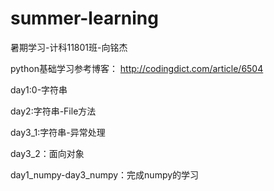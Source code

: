 # summer-learning
暑期学习-计科11801班-向铭杰

python基础学习参考博客： http://codingdict.com/article/6504

day1:0-字符串

day2:字符串-File方法

day3_1:字符串-异常处理

day3_2：面向对象

day1_numpy-day3_numpy：完成numpy的学习
